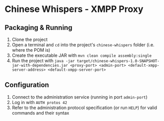 # Chinese Whispers - XMPP Proxy

## Packaging & Running
1. Clone the project
2. Open a terminal and `cd` into the project's `chinese-whispers` folder (i.e. where the POM is)
3. Create the executable JAR with `mvn clean compile assembly:single`
4. Run the project with `java -jar target/chinese-whispers-1.0-SNAPSHOT-jar-with-dependencies.jar <proxy-port> <admin-port> <default-xmpp-server-address> <default-xmpp-server-port>`

## Configuration
1. Connect to the administration service (running in port `admin-port`)
2. Log in with `AUTH protos 42`
3. Refer to the administration protocol specification (or run `HELP`) for valid commands and their syntax
